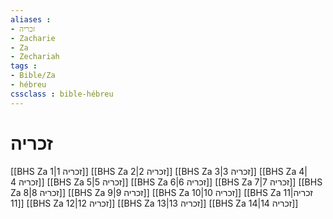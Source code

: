 ```yaml
---
aliases : 
- זכריה
- Zacharie
- Za
- Zechariah
tags : 
- Bible/Za
- hébreu
cssclass : bible-hébreu
---
```


# זכריה

[[BHS Za 1|זכריה 1]]
[[BHS Za 2|זכריה 2]]
[[BHS Za 3|זכריה 3]]
[[BHS Za 4|זכריה 4]]
[[BHS Za 5|זכריה 5]]
[[BHS Za 6|זכריה 6]]
[[BHS Za 7|זכריה 7]]
[[BHS Za 8|זכריה 8]]
[[BHS Za 9|זכריה 9]]
[[BHS Za 10|זכריה 10]]
[[BHS Za 11|זכריה 11]]
[[BHS Za 12|זכריה 12]]
[[BHS Za 13|זכריה 13]]
[[BHS Za 14|זכריה 14]]
